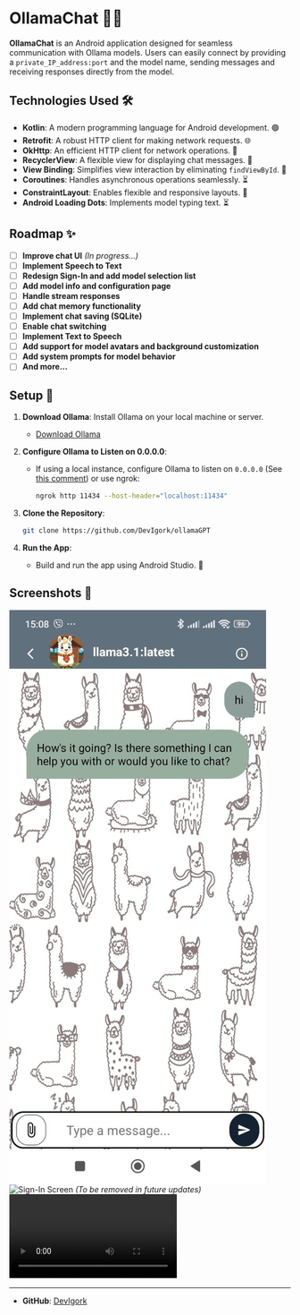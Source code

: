 # OllamaChat 📱💬

**OllamaChat** is an Android application designed for seamless communication with Ollama models. Users can easily connect by providing a `private_IP_address:port` and the model name, sending messages and receiving responses directly from the model.

## Technologies Used 🛠️

- **Kotlin**: A modern programming language for Android development. 🟢
- **Retrofit**: A robust HTTP client for making network requests. 🌐
- **OkHttp**: An efficient HTTP client for network operations. 📡
- **RecyclerView**: A flexible view for displaying chat messages. 📜
- **View Binding**: Simplifies view interaction by eliminating `findViewById`. 📄
- **Coroutines**: Handles asynchronous operations seamlessly. ⏳
- **ConstraintLayout**: Enables flexible and responsive layouts. 📐
- **Android Loading Dots**: Implements model typing text. ⏳

## Roadmap ✨

- [ ] **Improve chat UI** *(In progress...)*
- [ ] **Implement Speech to Text**
- [ ] **Redesign Sign-In and add model selection list**
- [ ] **Add model info and configuration page**
- [ ] **Handle stream responses**
- [ ] **Add chat memory functionality**
- [ ] **Implement chat saving (SQLite)**
- [ ] **Enable chat switching**
- [ ] **Implement Text to Speech**
- [ ] **Add support for model avatars and background customization**
- [ ] **Add system prompts for model behavior**
- [ ] **And more...**

## Setup 🔧

1. **Download Ollama**: Install Ollama on your local machine or server.
   - [Download Ollama](https://ollama.com/)

2. **Configure Ollama to Listen on 0.0.0.0**:
   - If using a local instance, configure Ollama to listen on `0.0.0.0` (See [this comment](https://github.com/ollama/ollama/issues/703#issuecomment-1951444576)) or use ngrok:
     ```bash
     ngrok http 11434 --host-header="localhost:11434"
     ```

3. **Clone the Repository**:
    ```bash
    git clone https://github.com/DevIgork/ollamaGPT
    ```

4. **Run the App**:
   - Build and run the app using Android Studio. 🚀

## Screenshots 📸

![Chat Screen](resources/chat_look.jpg)
![Sign-In Screen](https://i.imgur.com/GEUqMPI.jpeg) *(To be removed in future updates)*
![Example Video](resources/example.mp4)

---

- **GitHub**: [DevIgork](https://github.com/DevIgork)
